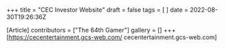 +++
title = "CEC Investor Website"
draft = false
tags = [ ]
date = 2022-08-30T19:26:36Z

[Article]
contributors = ["The 64th Gamer"]
gallery = []
+++
[https://cecentertainment.gcs-web.com/ cecentertainment.gcs-web.com]